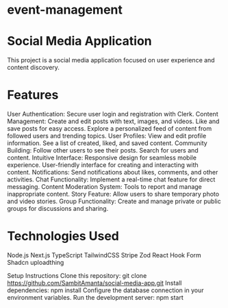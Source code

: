 # event-management
# Social Media Application
This project is a social media application focused on user experience and content discovery.

# Features
User Authentication: Secure user login and registration with Clerk.
Content Management:
Create and edit posts with text, images, and videos.
Like and save posts for easy access.
Explore a personalized feed of content from followed users and trending topics.
User Profiles:
View and edit profile information.
See a list of created, liked, and saved content.
Community Building:
Follow other users to see their posts.
Search for users and content.
Intuitive Interface:
Responsive design for seamless mobile experience.
User-friendly interface for creating and interacting with content.
Notifications: Send notifications about likes, comments, and other activities.
Chat Functionality: Implement a real-time chat feature for direct messaging.
Content Moderation System: Tools to report and manage inappropriate content.
Story Feature: Allow users to share temporary photo and video stories.
Group Functionality: Create and manage private or public groups for discussions and sharing.

# Technologies Used
Node.js
Next.js
TypeScript
TailwindCSS
Stripe
Zod
React Hook Form
Shadcn
uploadthing

Setup Instructions
Clone this repository: git clone https://github.com/SambitAmanta/social-media-app.git
Install dependencies: npm install 
Configure the database connection in your environment variables.
Run the development server: npm start 
